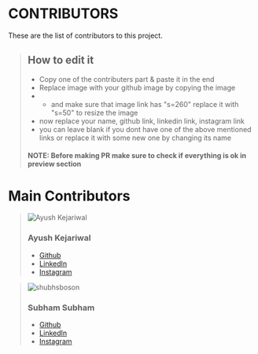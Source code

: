 # CONTRIBUTORS

These are the list of contributors to this project.

> ## How to edit it
> - Copy one of the contributers part & paste it in the end
>  - Replace image with your github image by copying the image 
>  - - and make sure that image link has "s=260" replace it with "s=50" to resize the image
>  - now replace your name, github link, linkedin link, instagram link
>  - you can leave blank if you dont have one of the above mentioned links or replace it with some new one by changing its name
>   #### NOTE: Before making PR make sure to check if everything is ok in preview section 


# Main Contributors

> ![Ayush Kejariwal](https://avatars0.githubusercontent.com/u/53415956?s=50&u=36af1e2bed940f8d45769feef50cb564cec69c29&v=4) 
> ### Ayush Kejariwal   
> - [Github](https://github.com/KejariwalAyush/) 
> - [LinkedIn](https://www.linkedin.com/in/ayush-kejariwal-1923a2191/)
> - [Instagram](https://www.instagram.com/a_kejariwal/)

> ![shubhsboson](https://avatars1.githubusercontent.com/u/41443146?s=50&u=e91ca735766af360fbe175197c710c76f91f64de&v=4) 
> ### Subham Subham  
> - [Github](https://github.com/shubhsboson/) 
> - [LinkedIn](https://www.linkedin.com/in/subhamkr555/)
> - [Instagram](https://www.instagram.com/shubhsboson)

